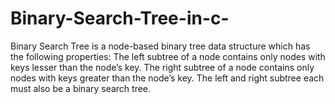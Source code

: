 # Binary-Search-Tree-in-c-
Binary Search Tree is a node-based binary tree data structure which has the following properties:      The left subtree of a node contains only nodes with keys lesser than the node’s key.     The right subtree of a node contains only nodes with keys greater than the node’s key.     The left and right subtree each must also be a binary search tree.
